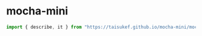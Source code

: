 # mocha-mini

```js
import { describe, it } from "https://taisukef.github.io/mocha-mini/mocha.js";
```
